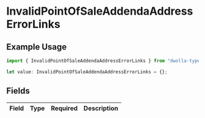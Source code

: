 # InvalidPointOfSaleAddendaAddressErrorLinks

## Example Usage

```typescript
import { InvalidPointOfSaleAddendaAddressErrorLinks } from "dwolla-typescript/models";

let value: InvalidPointOfSaleAddendaAddressErrorLinks = {};
```

## Fields

| Field       | Type        | Required    | Description |
| ----------- | ----------- | ----------- | ----------- |